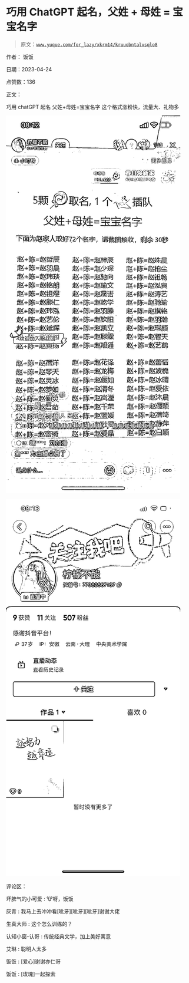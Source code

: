 # 巧用 ChatGPT 起名，父姓 + 母姓 = 宝宝名字

> 原文：[`www.yuque.com/for_lazy/xkrm14/kruuobntalvsqlo8`](https://www.yuque.com/for_lazy/xkrm14/kruuobntalvsqlo8)

作者： 饭饭

日期：2023-04-24

点赞数：136

正文：

巧用 chatGPT 起名 父姓+母姓=宝宝名字 这个格式涨粉快，流量大、礼物多

![](img/67b8fa867ac39ce4dcd7951eaf15c165.png)  

![](img/48a4c890899fc183b22097811ca1357a.png)  

评论区：

坏脾气的小可爱 : 🐮呀，饭饭

灰青 : 我马上去冲冲看[呲牙][呲牙][呲牙]谢谢大佬

生真大师 : 这个怎么训练的？

认知小窗-认哥 : 传统经典文学，加上美好寓意

艾琳 : 聪明人太多

饭饭 : [爱心]谢谢亦仁哥

饭饭 : [玫瑰]一起探索

